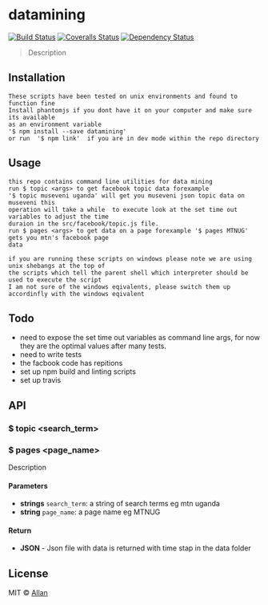 # datamining
[![Build Status][travis-image]][travis-url]
[![Coveralls Status][coveralls-image]][coveralls-url]
[![Dependency Status][depstat-image]][depstat-url]

> Description

## Installation

```
These scripts have been tested on unix environments and found to function fine
Install phantomjs if you dont have it on your computer and make sure its available
as an environment variable 
'$ npm install --save datamining'
or run  '$ npm link'  if you are in dev mode within the repo directory
```

## Usage
```
this repo contains command line utilities for data mining
run $ topic <args> to get facebook topic data forexample
'$ topic museveni uganda' will get you museveni json topic data on museveni this 
operation will take a while  to execute look at the set time out variables to adjust the time
duraion in the src/facebook/topic.js file.
run $ pages <args> to get data on a page forexample '$ pages MTNUG' gets you mtn's facebook page
data

if you are running these scripts on windows please note we are using unix shebangs at the top of 
the scripts which tell the parent shell which interpreter should be used to execute the script 
I am not sure of the windows eqivalents, please switch them up accordinfly with the windows eqivalent

```
## Todo
- need to expose the set time out variables as command line args, for now they are the optimal values
  after many tests.
- need to write tests
- the facbook code has repitions
- set up npm build and linting scripts
- set up travis

## API

### $ topic <search_term>
### $ pages <page_name>
Description

#### Parameters
- **strings** `search_term`: a string of search terms eg mtn uganda
- **string** `page_name`: a page name eg MTNUG

#### Return
- **JSON** - Json file with data is returned with time stap in the data folder

## License
MIT © [Allan](http://github.com/epicallan)

[travis-url]: https://travis-ci.org/epicallan/datamining
[travis-image]: https://img.shields.io/travis/epicallan/datamining.svg?style=flat-square

[coveralls-url]: https://coveralls.io/r/epicallan/datamining
[coveralls-image]: https://img.shields.io/coveralls/epicallan/datamining.svg?style=flat-square

[depstat-url]: https://david-dm.org/epicallan/datamining
[depstat-image]: https://david-dm.org/epicallan/datamining.svg?style=flat-square
